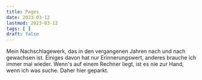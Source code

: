 ```yaml
---
title: Pages
date: 2023-03-12
lastmod: 2023-03-12
tags: [ ]
draft: false
---
```


Mein Nachschlagewerk, das in den vergangenen Jahren nach und nach 
gewachsen ist. Einiges davon hat nur Erinnerungswert, anderes brauche
ich immer mal wieder. Wenn's auf einem Rechner liegt, ist es nie zur
Hand, wenn ich was suche. Daher hier geparkt.

